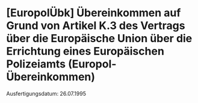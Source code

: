 # [EuropolÜbk] Übereinkommen auf Grund von Artikel K.3 des Vertrags über die Europäische Union über die Errichtung eines Europäischen Polizeiamts  (Europol-Übereinkommen)

Ausfertigungsdatum: 26.07.1995

 